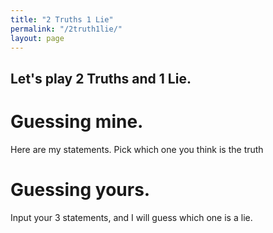 ```yaml
---
title: "2 Truths 1 Lie"
permalink: "/2truth1lie/"
layout: page
---
```


## Let's play 2 Truths and 1 Lie. 

# Guessing mine.

Here are my statements. Pick which one you think is the truth

# Guessing yours. 

Input your 3 statements, and I will guess which one is a lie.